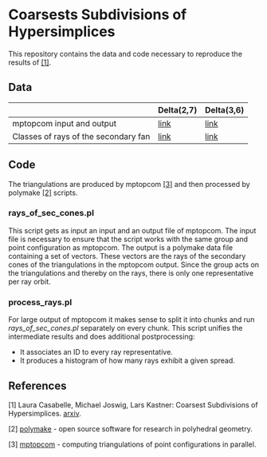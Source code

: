 # Coarsests Subdivisions of Hypersimplices

This repository contains the data and code necessary to reproduce the results
of [[1]](#1).

## Data
|               | Delta(2,7) | Delta(3,6) |
|---------------|------------|------------|
|mptopcom input and output | [link](https://polymake.org/triangulations/hypersimplex_2_7/) | [link](https://polymake.org/triangulations/hypersimplex_3_6/)|
|Classes of rays of the secondary fan | [link]() | [link]() |

## Code
The triangulations are produced by mptopcom [[3]](#3) and then processed by
polymake [[2]](#2) scripts.
### rays_of_sec_cones.pl
This script gets as input an input and an output file of mptopcom. The input
file is necessary to ensure that the script works with the same group and point
configuration as mptopcom. The output is a polymake data file containing a set
of vectors. These vectors are the rays of the secondary cones of the
triangulations in the mptopcom output. Since the group acts on the
triangulations and thereby on the rays, there is only one representative per
ray orbit.

### process_rays.pl
For large output of mptopcom it makes sense to split it into chunks and run
_rays_of_sec_cones.pl_ separately on every chunk. This script unifies the
intermediate results and does additional postprocessing:
- It associates an ID to every ray representative.
- It produces a histogram of how many rays exhibit a given spread.

## References
<a id="1">[1]</a> 
Laura Casabelle, Michael Joswig, Lars Kastner:
Coarsest Subdivisions of Hypersimplices.
[arxiv](link).

<a id="2">[2]</a>
[polymake](https://polymake.org/) - open source software for research in
polyhedral geometry.

<a id="3">[3]</a>
[mptopcom](https://polymake.org/mptopcom) - computing triangulations of point configurations in parallel.
